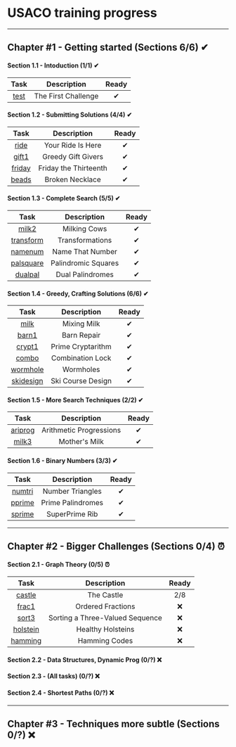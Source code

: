 
# USACO training progress


***


## Chapter #1 - Getting started (Sections 6/6) ✔

#### Section 1.1 - Intoduction (1/1) ✔
Task | Description | Ready
:---:|:-----------:|:----:
[test](https://github.com/MrSago/Olymp/tree/main/Usaco-Tasks/Chapter%201/Section%201.1/test) | The First Challenge | ✔

#### Section 1.2 - Submitting Solutions (4/4) ✔
Task | Description | Ready
:---:|:-----------:|:----:
[ride](https://github.com/MrSago/Olymp-Base/tree/main/Usaco-Tasks/Chapter%201/Section%201.2/ride) | Your Ride Is Here | ✔
[gift1](https://github.com/MrSago/Olymp-Base/tree/main/Usaco-Tasks/Chapter%201/Section%201.2/gift1) | Greedy Gift Givers | ✔
[friday](https://github.com/MrSago/Olymp-Base/tree/main/Usaco-Tasks/Chapter%201/Section%201.2/friday) | Friday the Thirteenth | ✔
[beads](https://github.com/MrSago/Olymp-Base/tree/main/Usaco-Tasks/Chapter%201/Section%201.2/beads) | Broken Necklace | ✔

#### Section 1.3 - Complete Search (5/5) ✔
Task | Description | Ready
:---:|:-----------:|:----:
[milk2](https://github.com/MrSago/Olymp-Base/tree/main/Usaco-Tasks/Chapter%201/Section%201.3/milk2) | Milking Cows | ✔
[transform](https://github.com/MrSago/Olymp-Base/tree/main/Usaco-Tasks/Chapter%201/Section%201.3/transform) | Transformations | ✔
[namenum](https://github.com/MrSago/Olymp-Base/tree/main/Usaco-Tasks/Chapter%201/Section%201.3/namenum) | Name That Number | ✔
[palsquare](https://github.com/MrSago/Olymp-Base/tree/main/Usaco-Tasks/Chapter%201/Section%201.3/palsquare) | Palindromic Squares | ✔
[dualpal](https://github.com/MrSago/Olymp-Base/tree/main/Usaco-Tasks/Chapter%201/Section%201.3/dualpal) | Dual Palindromes | ✔

#### Section 1.4 - Greedy, Crafting Solutions (6/6) ✔
Task | Description | Ready
:---:|:-----------:|:----:
[milk](https://github.com/MrSago/Olymp-Base/tree/main/Usaco-Tasks/Chapter%201/Section%201.4/milk) | Mixing Milk | ✔
[barn1](https://github.com/MrSago/Olymp-Base/tree/main/Usaco-Tasks/Chapter%201/Section%201.4/barn1) | Barn Repair | ✔
[crypt1](https://github.com/MrSago/Olymp-Base/tree/main/Usaco-Tasks/Chapter%201/Section%201.4/crypt1) | Prime Cryptarithm | ✔
[combo](https://github.com/MrSago/Olymp-Base/tree/main/Usaco-Tasks/Chapter%201/Section%201.4/combo) | Combination Lock | ✔
[wormhole](https://github.com/MrSago/Olymp-Base/tree/main/Usaco-Tasks/Chapter%201/Section%201.4/wormhole) | Wormholes | ✔
[skidesign](https://github.com/MrSago/Olymp-Base/tree/main/Usaco-Tasks/Chapter%201/Section%201.4/skidesign) | Ski Course Design | ✔

#### Section 1.5 - More Search Techniques (2/2) ✔
Task | Description | Ready
:---:|:-----------:|:----:
[ariprog](https://github.com/MrSago/Olymp-Base/tree/main/Usaco-Tasks/Chapter%201/Section%201.5/ariprog) | Arithmetic Progressions | ✔
[milk3](https://github.com/MrSago/Olymp-Base/tree/main/Usaco-Tasks/Chapter%201/Section%201.5/milk3) | Mother's Milk | ✔

#### Section 1.6 - Binary Numbers (3/3) ✔
Task | Description | Ready
:---:|:-----------:|:----:
[numtri](https://github.com/MrSago/Olymp/tree/main/Usaco-Tasks/Chapter%201/Section%201.6/numtri) | Number Triangles | ✔
[pprime](https://github.com/MrSago/Olymp/tree/main/Usaco-Tasks/Chapter%201/Section%201.6/pprime) | Prime Palindromes | ✔
[sprime](https://github.com/MrSago/Olymp/tree/main/Usaco-Tasks/Chapter%201/Section%201.6/sprime) | SuperPrime Rib | ✔


***


## Chapter #2 - Bigger Challenges (Sections 0/4) ⏰

#### Section 2.1 - Graph Theory (0/5) ⏰
Task | Description | Ready
:---:|:-----------:|:----:
[castle](https://github.com/MrSago/Olymp/tree/main/Usaco-Tasks/Chapter%202/Section%202.1/castle) | The Castle | 2/8
[frac1](https://github.com/MrSago/Olymp/tree/main/Usaco-Tasks/Chapter%202/Section%202.1/frac1) | Ordered Fractions | ❌
[sort3](https://github.com/MrSago/Olymp/tree/main/Usaco-Tasks/Chapter%202/Section%202.1/sort3) | Sorting a Three-Valued Sequence | ❌
[holstein](https://github.com/MrSago/Olymp/tree/main/Usaco-Tasks/Chapter%202/Section%202.1/holstein) | Healthy Holsteins | ❌
[hamming](https://github.com/MrSago/Olymp/tree/main/Usaco-Tasks/Chapter%202/Section%202.1/hamming) | Hamming Codes | ❌

#### Section 2.2 - Data Structures, Dynamic Prog (0/?) ❌

#### Section 2.3 - (All tasks) (0/?) ❌

#### Section 2.4 - Shortest Paths (0/?) ❌


***


## Chapter #3 - Techniques more subtle (Sections 0/?) ❌


